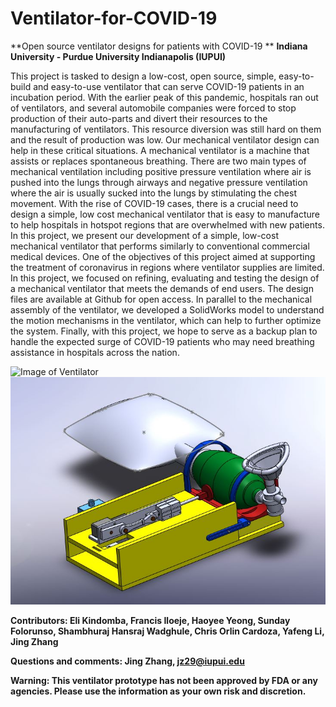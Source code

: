 # Ventilator-for-COVID-19

**Open source ventilator designs for patients with COVID-19 **
**Indiana University - Purdue University Indianapolis (IUPUI)**

This project is tasked to design a low-cost, open source, simple, easy-to-build and easy-to-use ventilator that can serve COVID-19 patients in an incubation period. With the earlier peak of this pandemic, hospitals ran out of ventilators, and several automobile companies were forced to stop production of their auto-parts and divert their resources to the manufacturing of ventilators. This resource diversion was still hard on them and the result of production was low. Our mechanical ventilator design can help in these critical situations.
A mechanical ventilator is a machine that assists or replaces spontaneous breathing. There are two main types of mechanical ventilation including positive pressure ventilation where air is pushed into the lungs through airways and negative pressure ventilation where the air is usually sucked into the lungs by stimulating the chest movement. With the rise of COVID-19 cases, there is a crucial need to design a simple, low cost mechanical ventilator that is easy to manufacture to help hospitals in hotspot regions that are overwhelmed with new patients. In this project, we present our development of a simple, low-cost mechanical ventilator that performs similarly to conventional commercial medical devices. One of the objectives of this project aimed at supporting the treatment of coronavirus in regions where ventilator supplies are limited. In this project, we focused on refining, evaluating and testing the design of a mechanical ventilator that meets the demands of end users. The design files are available at Github for open access. In parallel to the mechanical assembly of the ventilator, we developed a SolidWorks model to understand the motion mechanisms in the ventilator, which can help to further optimize the system. Finally, with this project, we hope to serve as a backup plan to handle the expected surge of COVID-19 patients who may need breathing assistance in hospitals across the nation.

![Image of Ventilator](https://github.com/jzhang73/Ventilator-for-COVID-19/blob/master/Ventilator_anmimations_photos/01Full-Physical-assembly.gif)
![Image of Ventilator CAD](https://github.com/jzhang73/Ventilator-for-COVID-19/blob/master/Ventilator%20CAD%20files/Capture1.JPG)

**Contributors: Eli Kindomba, Francis Iloeje, Haoyee Yeong, Sunday Folorunso, Shambhuraj Hansraj Wadghule, Chris Orlin Cardoza,  Yafeng Li, Jing Zhang**

**Questions and comments: Jing Zhang, jz29@iupui.edu**

**Warning: This ventilator prototype has not been approved by FDA or any agencies. Please use the information as your own risk and discretion.**
